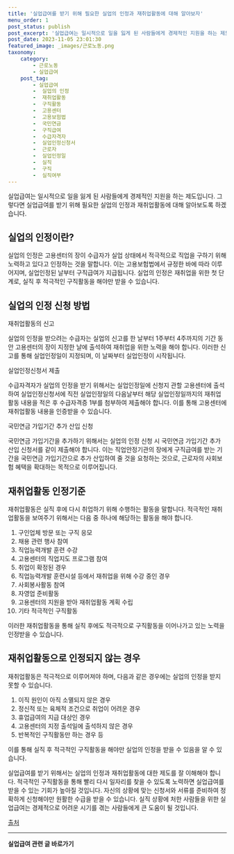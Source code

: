 ```yaml
---
title: '실업급여를 받기 위해 필요한 실업의 인정과 재취업활동에 대해 알아보자'
menu_order: 1
post_status: publish
post_excerpt: '실업급여는 일시적으로 일을 잃게 된 사람들에게 경제적인 지원을 하는 제도입니다. 그렇다면 실업급여를 받기 위해 필요한 실업의 인정과 재취업활동에 대해 알아보도록 하겠습니다.'
post_date: 2023-11-05 23:01:30
featured_image: _images/근로노동.png
taxonomy:
    category:
        - 근로노동
        - 실업급여
    post_tag:
        - 실업급여
        -  실업의 인정
        -  재취업활동
        -  구직활동
        -  고용센터
        -  고용보험법
        -  국민연금
        -  구직급여
        -  수급자격자
        -  실업인정신청서
        -  근로자
        -  실업인정일
        -  실직
        -  구직
        -  실직여부
---
```




실업급여는 일시적으로 일을 잃게 된 사람들에게 경제적인 지원을 하는 제도입니다. 그렇다면 실업급여를 받기 위해 필요한 실업의 인정과 재취업활동에 대해 알아보도록 하겠습니다.

## 실업의 인정이란?

실업의 인정은 고용센터의 장이 수급자가 실업 상태에서 적극적으로 직업을 구하기 위해 노력하고 있다고 인정하는 것을 말합니다. 이는 고용보험법에서 규정한 바에 따라 이루어지며, 실업인정된 날부터 구직급여가 지급됩니다. 실업의 인정은 재취업을 위한 첫 단계로, 실직 후 적극적인 구직활동을 해야만 받을 수 있습니다.

## 실업의 인정 신청 방법

재취업활동의 신고

실업의 인정을 받으려는 수급자는 실업의 신고를 한 날부터 1주부터 4주까지의 기간 동안 고용센터의 장이 지정한 날에 출석하여 재취업을 위한 노력을 해야 합니다. 이러한 신고를 통해 실업인정일이 지정되며, 이 날짜부터 실업인정이 시작됩니다.

실업인정신청서 제출

수급자격자가 실업의 인정을 받기 위해서는 실업인정일에 신청지 관할 고용센터에 출석하여 실업인정신청서에 직전 실업인정일의 다음날부터 해당 실업인정일까지의 재취업활동 내용을 적은 후 수급자격증 1부를 첨부하여 제출해야 합니다. 이를 통해 고용센터에 재취업활동 내용을 인증받을 수 있습니다.

국민연금 가입기간 추가 산입 신청

국민연금 가입기간을 추가하기 위해서는 실업의 인정 신청 시 국민연금 가입기간 추가 산입 신청서를 같이 제출해야 합니다. 이는 직업안정기관의 장에게 구직급여를 받는 기간을 국민연금 가입기간으로 추가 산입하여 줄 것을 요청하는 것으로, 근로자의 사회보험 혜택을 확대하는 목적으로 이루어집니다.

## 재취업활동 인정기준

재취업활동은 실직 후에 다시 취업하기 위해 수행하는 활동을 말합니다. 적극적인 재취업활동을 보여주기 위해서는 다음 중 하나에 해당하는 활동을 해야 합니다.

1. 구인업체 방문 또는 구직 응모
2. 채용 관련 행사 참여
3. 직업능력개발 훈련 수강
4. 고용센터의 직업지도 프로그램 참여
5. 취업이 확정된 경우
6. 직업능력개발 훈련시설 등에서 재취업을 위해 수강 중인 경우
7. 사회봉사활동 참여
8. 자영업 준비활동
9. 고용센터의 지원을 받아 재취업활동 계획 수립
10. 기타 적극적인 구직활동

이러한 재취업활동을 통해 실직 후에도 적극적으로 구직활동을 이어나가고 있는 노력을 인정받을 수 있습니다.

## 재취업활동으로 인정되지 않는 경우

재취업활동은 적극적으로 이루어져야 하며, 다음과 같은 경우에는 실업의 인정을 받지 못할 수 있습니다.

1. 이직 원인이 아직 소멸되지 않은 경우
2. 정신적 또는 육체적 조건으로 취업이 어려운 경우
3. 휴업급여의 지급 대상인 경우
4. 고용센터의 지정 출석일에 출석하지 않은 경우
5. 반복적인 구직활동만 하는 경우 등

이를 통해 실직 후 적극적인 구직활동을 해야만 실업의 인정을 받을 수 있음을 알 수 있습니다.

실업급여를 받기 위해서는 실업의 인정과 재취업활동에 대한 제도를 잘 이해해야 합니다. 적극적인 구직활동을 통해 빨리 다시 일자리를 찾을 수 있도록 노력하면 실업급여를 받을 수 있는 기회가 높아질 것입니다. 자신의 상황에 맞는 신청서와 서류를 준비하여 정확하게 신청해야만 원활한 수급을 받을 수 있습니다. 실직 상황에 처한 사람들을 위한 실업급여는 경제적으로 어려운 시기를 겪는 사람들에게 큰 도움이 될 것입니다.

[출처](https://www.employmentinsurance.go.kr/conts/contsForm.do?menuId=050204)
<!-- wp:separator -->
<hr class="wp-block-separator has-alpha-channel-opacity"/>
<!-- /wp:separator -->

<!-- wp:group {"backgroundColor":"base","layout":{"type":"constrained"}} -->
<div class="wp-block-group has-base-background-color has-background"><!-- wp:paragraph {"align":"center","fontSize":"medium"} -->
<p class="has-text-align-center has-large-font-size"><strong>실업급여 관련 글 바로가기</strong></p>
<!-- /wp:paragraph -->


<!-- wp:latest-posts
{"categories":[{"id":10977,"count":19,"description":"","link":"https://uknowlaw.com/category/%ec%8b%a4%ec%97%85%ea%b8%89%ec%97%ac/","name":"실업급여","slug":"실업급여","taxonomy":"category","parent":0,"meta":[],"_links":{"self":[{"href":"https://uknowlaw.com/wp-json/wp/v2/categories/10977"}],"collection":[{"href":"https://uknowlaw.com/wp-json/wp/v2/categories"}],"about":[{"href":"https://uknowlaw.com/wp-json/wp/v2/taxonomies/category"}],"wp:post_type":[{"href":"https://uknowlaw.com/wp-json/wp/v2/posts?categories=10977"}],"curies":[{"name":"wp","href":"https://api.w.org/{rel}","templated":true}]}}],"postsToShow":100,"excerptLength":28,"postLayout":"grid","columns":2,"featuredImageAlign":"left","featuredImageSizeSlug":"large","fontSize":"small"} /--></div>
<!-- /wp:group -->
